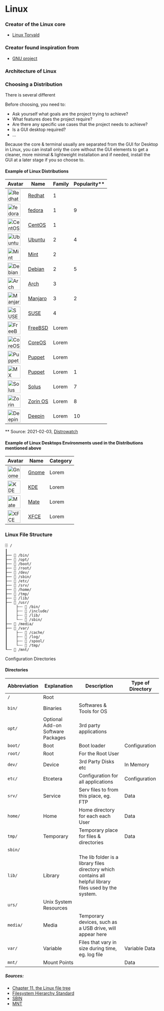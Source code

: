 # Linux

### Creator of the Linux core

- [Linux Torvald](https://github.com/torvalds)

### Creator found inspiration from

- [GNU project](https://www.gnu.org/)

### Architecture of Linux

### Choosing a Distribution

There is several different

Before choosing, you need to:

- Ask yourself what goals are the project trying to achieve?
- What features does the project require?
- Are there any specific use cases that the project needs to achieve?
- Is a GUI desktop required?
- ...

Because the core & terminal usually are separated from the GUI for Desktop in Linux, you can install only the core without the GUI elements to get a cleaner, more minimal & lightweight installation and if needed, install the GUI at a later stage if you so choose to.

#### Example of Linux Distributions

| Avatar                                                                                                                                     | Name                                | Family | Popularity\*\* |
| ------------------------------------------------------------------------------------------------------------------------------------------ | ----------------------------------- | ------ | -------------- |
| <a href="https://www.redhat.com/"><img src="https://cdn.svgporn.com/logos/redhat-icon.svg" alt="Redhat logo" height="42" width="42" /></a> | [Redhat](https://www.redhat.com/en) | 1      |                |
| <a href="https://getfedora.org/"><img src="https://cdn.svgporn.com/logos/fedora.svg" alt="fedora logo" height="42" width="42" /></a>       | [fedora](https://getfedora.org/)    | 1      | 9              |
| <a href="https://www.centos.org/"><img src="https://cdn.svgporn.com/logos/centos-icon.svg" alt="CentOS logo" height="42" width="42" /></a> | [CentOS](https://www.centos.org/)   | 1      |                |
| <a href="https://ubuntu.com/"><img src="https://cdn.svgporn.com/logos/ubuntu.svg" alt="Ubuntu logo" height="42" width="42" /></a>          | [Ubuntu](https://ubuntu.com/)       | 2      | 4              |
| <a href="https://www.linuxmint.com/"><img src="https://cdn.svgporn.com/logos/linux-mint.svg" alt="Mint logo" height="42" width="42" /></a> | [Mint](https://www.linuxmint.com/)  | 2      |                |
| <a href="https://www.debian.org/"><img src="https://cdn.svgporn.com/logos/debian.svg" alt="Debian logo" height="42" width="42" /></a>      | [Debian](https://www.debian.org/)   | 2      | 5              |
| <a href="https://archlinux.org/"><img src="https://cdn.svgporn.com/logos/archlinux.svg" alt="Arch logo" height="42" width="42" /></a>      | [Arch](https://archlinux.org/)      | 3      |                |
| <a href="https://manjaro.org/"><img src="img/manjaro.svg" alt="Manjaro logo" height="42" width="42" /></a>                                 | [Manjaro](https://manjaro.org/)     | 3      | 2              |
| <a href="https://www.suse.com/"><img src="https://cdn.svgporn.com/logos/suse.svg" alt="SUSE logo" height="42" width="42" /></a>            | [SUSE](https://www.suse.com/)       | 4      |                |
| <a href="https://www.freebsd.org/"><img src="https://cdn.svgporn.com/logos/freebsd.svg" alt="FreeBSD logo" height="42" width="42" /></a>   | [FreeBSD](https://www.freebsd.org/) | Lorem  |                |
| <a href="https://coreos.com/"><img src="https://cdn.svgporn.com/logos/coreos-icon.svg" alt="CoreOS logo" height="42" width="42" /></a>     | [CoreOS](https://coreos.com/)       | Lorem  |                |
| <a href="http://puppylinux.org/"><img src="https://cdn.svgporn.com/logos/puppy-linux.svg" alt="Puppet logo" height="42" width="42" /></a>  | [Puppet](http://puppylinux.org/)    | Lorem  |                |
| <a href="https://mxlinux.org/"><img src="img/mxlinux.svg" alt="MX Linux logo" height="42" width="42" /></a>                                | [Puppet](https://mxlinux.org/)      | Lorem  | 1              |
| <a href="https://getsol.us/"><img src="img/solus.svg" alt="Solus logo" height="42" width="42" /></a>                                       | [Solus](https://getsol.us/)         | Lorem  | 7              |
| <a href="https://zorinos.com/"><img src="https://cdn.svgporn.com/logos/zorin-os.svg" alt="Zorin OS logo" height="42" width="42" /></a>     | [Zorin OS](https://zorinos.com/)    | Lorem  | 8              |
| <a href="https://www.deepin.org/"><img src="img/deepin.svg" alt="Deepin logo" height="42" width="42" /></a>                                | [Deepin](https://www.deepin.org/)   | Lorem  | 10             |

\*\* Source: 2021-02-03, [Distrowatch](https://distrowatch.com/)

#### Example of Linux Desktops Environments used in the Distributions mentioned above

| Avatar                                                                                                                   | Name                              | Category |
| ------------------------------------------------------------------------------------------------------------------------ | --------------------------------- | -------- |
| <a href="https://www.gnome.org/"><img src="img/gnome.svg" alt="Gnome logo" height="42" width="42" /></a>                 | [Gnome](https://www.gnome.org/)   | Lorem    |
| <a href="https://kde.org/"><img src="https://cdn.svgporn.com/logos/kde.svg" alt="KDE logo" height="42" width="42" /></a> | [KDE](https://kde.org/)           | Lorem    |
| <a href="https://mate-desktop.org/"><img src="img/mate.svg" alt="Mate logo" height="42" width="42" /></a>                | [Mate](https://mate-desktop.org/) | Lorem    |
| <a href="https://www.xfce.org/"><img src="img/xfce.svg" alt="XFCE logo" height="42" width="42" /></a>                    | [XFCE](https://www.xfce.org/)     | Lorem    |

### Linux File Structure

```text
🗄️ /
┃
┠── 📁 /bin/
┠── 📁 /opt/
┠── 📁 /boot/
┠── 📁 /root/
┠── 📁 /dev/
┠── 📁 /sbin/
┠── 📁 /etc/
┠── 📁 /srv/
┠── 📁 /home/
┠── 📁 /tmp/
┠── 📁 /lib/
┠── 📁 /usr/
┃    ├┄┄ 📁 /bin/
┃    ├┄┄ 📁 /include/
┃    ├┄┄ 📁 /lib/
┃    └┄┄ 📁 /sbin/
┠── 📁 /media/
┠── 📁 /var/
┃    ├┄┄ 📁 /cache/
┃    ├┄┄ 📁 /log/
┃    ├┄┄ 📁 /spool/
┃    └┄┄ 📁 /tmp/
┖── 📁 /mnt/

```

Configuration Directories

#### Directories

| Abbreviation | Explanation                       | Description                                                                                              | Type of Directory |
| ------------ | --------------------------------- | -------------------------------------------------------------------------------------------------------- | ----------------- |
| `/`          | Root                              |                                                                                                          |                   |
| `bin/`       | Binaries                          | Softwares & Tools for OS                                                                                 |                   |
| `opt/`       | Optional Add-on Software Packages | 3rd party applications                                                                                   |                   |
| `boot/`      | Boot                              | Boot loader                                                                                              | Configuration     |
| `root/`      | Root                              | For the Root User                                                                                        |                   |
| `dev/`       | Device                            | 3rd Party Disks etc                                                                                      | In Memory         |
| `etc/`       | Etcetera                          | Configuration for all applications                                                                       | Configuration     |
| `srv/`       | Service                           | Serv files to from this place, eg. FTP                                                                   | Data              |
| `home/`      | Home                              | Home directory for each each User                                                                        | Data              |
| `tmp/`       | Temporary                         | Temporary place for files & directories                                                                  | Data              |
| `sbin/`      |                                   |                                                                                                          |                   |
| `lib/`       | Library                           | The lib folder is a library files directory which contains all helpful library files used by the system. |                   |
| `urs/`       | Unix System Resources             |                                                                                                          |                   |
| `media/`     | Media                             | Temporary devices, such as a USB drive, will appear here                                                 |                   |
| `var/`       | Variable                          | Files that vary in size during time, eg. log file                                                        | Variable Data     |
| `mnt/`       | Mount Points                      |                                                                                                          | Data              |

##### Sources:

- [Chapter 11. the Linux file tree](https://linux-training.be/funhtml/ch11.html)
- [Filesystem Hierarchy Standard](https://www.pathname.com/fhs/pub/fhs-2.3.html#OPTADDONAPPLICATIONSOFTWAREPACKAGES)
- [SBIN](<http://www.linfo.org/sbin.html#:~:text=The%20%2Fsbin%20Directory,(i.e.%2C%20administrative)%20user.>)
- [MNT](http://www.linfo.org/mnt.html#:~:text=The%20%2Fmnt%20directory%20and%20its,operating%20systems%2C%20along%20with%20directories)
